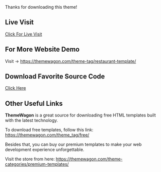 Thanks for downloading this theme!

## Live Visit
[Click For Live Visit](https://learnwithfair.github.io/html-template-restaurant-klassy_cafe/)

## For More Website Demo
Visit -> https://themewagon.com/theme-tag/restaurant-template/

## Download Favorite Source Code
[Click Here](https://mega.nz/folder/VTsHgaRT#okQHpo9FmctYK3UUrYzYIw)

## Other Useful Links

**ThemeWagon** is a great source for downloading free HTML templates built with the latest technology.

To download free templates, follow this link: https://themewagon.com/theme_tag/free/

Besides that, you can buy our premium templates to make your web development experience unforgettable.

Visit the store from here: https://themewagon.com/theme-categories/premium-templates/
